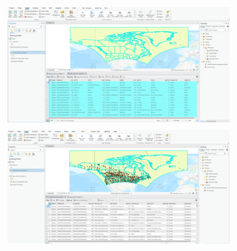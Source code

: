 



![Fig 1: ArcGIS Pro](https://github.com/snmhoque123/Fire_Analytics/blob/main/Screenshot%202024-10-30%20170041.png)


![Fig 2: ArcGIS Pro](https://github.com/snmhoque123/Fire_Analytics/blob/main/Screenshot%202024-10-30%20170231.png)
